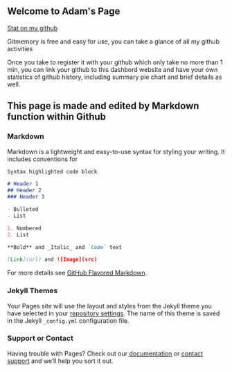 ## Welcome to Adam's Page

[Stat on my github](https://www.gitmemory.com/adamli-86) 

Gitmemory is free and easy for use, you can take a glance of all my github activities 

Once you take to register it with your github which only take no more than 1 min, you can link your github to this dashbord website and have your own statistics of github history, including summary pie chart and brief details as well.

 



## This page is made and edited by Markdown function within Github

### Markdown

Markdown is a lightweight and easy-to-use syntax for styling your writing. It includes conventions for

```markdown
Syntax highlighted code block

# Header 1
## Header 2
### Header 3

- Bulleted
- List

1. Numbered
2. List

**Bold** and _Italic_ and `Code` text

[Link](url) and ![Image](src)
```

For more details see [GitHub Flavored Markdown](https://guides.github.com/features/mastering-markdown/).

### Jekyll Themes

Your Pages site will use the layout and styles from the Jekyll theme you have selected in your [repository settings](https://github.com/adamli-86/adamli.github.io/settings). The name of this theme is saved in the Jekyll `_config.yml` configuration file.

### Support or Contact

Having trouble with Pages? Check out our [documentation](https://help.github.com/categories/github-pages-basics/) or [contact support](https://github.com/contact) and we’ll help you sort it out.
